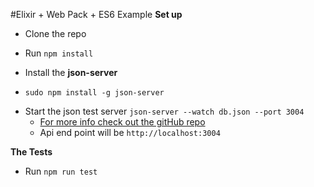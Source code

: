 #Elixir + Web Pack + ES6 Example
**Set up**
- Clone the repo 
- Run `npm install`

- Install the  **json-server**
* `sudo npm install -g json-server` 

- Start the json test server `json-server --watch db.json --port 3004`
    - [For more info check out the gitHub repo](https://github.com/typicode/json-server)
    - Api end point will be `http://localhost:3004` 

**The Tests**   

- Run `npm run test`


